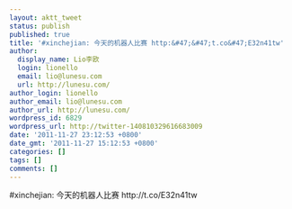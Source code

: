 ```yaml
---
layout: aktt_tweet
status: publish
published: true
title: '#xinchejian: 今天的机器人比赛 http:&#47;&#47;t.co&#47;E32n41tw'
author:
  display_name: Lio李欧
  login: lionello
  email: lio@lunesu.com
  url: http://lunesu.com/
author_login: lionello
author_email: lio@lunesu.com
author_url: http://lunesu.com/
wordpress_id: 6829
wordpress_url: http://twitter-140810329616683009
date: '2011-11-27 23:12:53 +0800'
date_gmt: '2011-11-27 15:12:53 +0800'
categories: []
tags: []
comments: []
---
```

<p>#xinchejian: 今天的机器人比赛 http:&#47;&#47;t.co&#47;E32n41tw</p>
